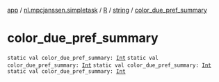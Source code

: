 [app](../../../index.md) / [nl.mpcjanssen.simpletask](../../index.md) / [R](../index.md) / [string](index.md) / [color_due_pref_summary](.)

# color_due_pref_summary

`static val color_due_pref_summary: `[`Int`](https://kotlinlang.org/api/latest/jvm/stdlib/kotlin/-int/index.html)
`static val color_due_pref_summary: `[`Int`](https://kotlinlang.org/api/latest/jvm/stdlib/kotlin/-int/index.html)
`static val color_due_pref_summary: `[`Int`](https://kotlinlang.org/api/latest/jvm/stdlib/kotlin/-int/index.html)
`static val color_due_pref_summary: `[`Int`](https://kotlinlang.org/api/latest/jvm/stdlib/kotlin/-int/index.html)